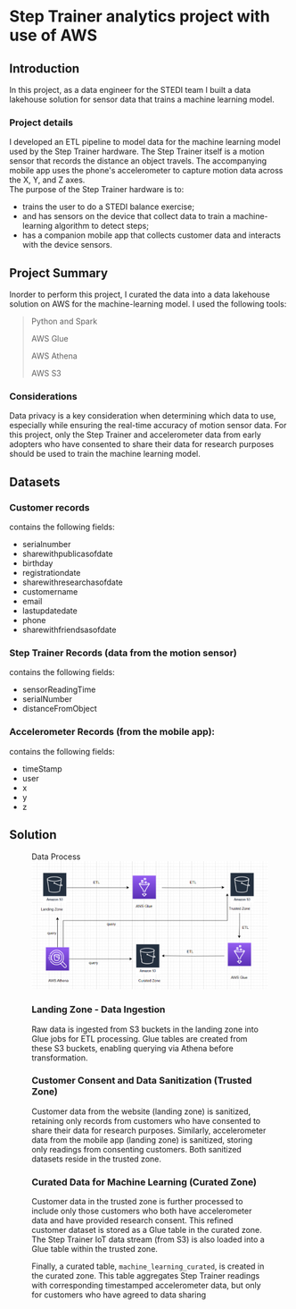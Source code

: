 # Step Trainer analytics project with use of AWS
## Introduction
In this project, as a data engineer for the STEDI team I built a data lakehouse solution for sensor data that trains a machine learning model.
### Project details
I developed an ETL pipeline to model data for the machine learning model used by the Step Trainer hardware.  The Step Trainer itself is a motion sensor that records the distance an object travels.  The accompanying mobile app uses the phone's accelerometer to capture motion data across the X, Y, and Z axes.  
The purpose of the Step Trainer hardware is to: 
<ul>
<li> trains the user to do a STEDI balance exercise;</li>
<li>and has sensors on the device that collect data to train a machine-learning algorithm to detect steps;</li>
<li>has a companion mobile app that collects customer data and interacts with the device sensors.</li>
</ul>

## Project Summary
Inorder to perform this project, I curated the data into a data lakehouse solution on AWS for the machine-learning model. I used the following tools:

> Python and Spark
> 
> AWS Glue
> 
> AWS Athena
> 
> AWS S3

### Considerations
Data privacy is a key consideration when determining which data to use, especially while ensuring the real-time accuracy of motion sensor data.  For this project, only the Step Trainer and accelerometer data from early adopters who have consented to share their data for research purposes should be used to train the machine learning model.

## Datasets
### Customer records
contains the following fields:

- serialnumber
- sharewithpublicasofdate
- birthday
- registrationdate
- sharewithresearchasofdate
- customername
- email
- lastupdatedate
- phone
- sharewithfriendsasofdate

### Step Trainer Records (data from the motion sensor)
contains the following fields:
- sensorReadingTime
- serialNumber
- distanceFromObject

### Accelerometer Records (from the mobile app):
contains the following fields:
- timeStamp
- user
- x
- y
- z

## Solution 
<figure>
    <figcaption> Data Process </figcaption>
    <img src="github.png"
</figure> 

### Landing Zone - Data Ingestion
Raw data is ingested from S3 buckets in the landing zone into Glue jobs for ETL processing.  Glue tables are created from these S3 buckets, enabling querying via Athena before transformation.

### Customer Consent and Data Sanitization (Trusted Zone)
Customer data from the website (landing zone) is sanitized, retaining only records from customers who have consented to share their data for research purposes.  Similarly, accelerometer data from the mobile app (landing zone) is sanitized, storing only readings from consenting customers.  Both sanitized datasets reside in the trusted zone.

### Curated Data for Machine Learning (Curated Zone)
Customer data in the trusted zone is further processed to include only those customers who both have accelerometer data and have provided research consent. This refined customer dataset is stored as a Glue table in the curated zone.  The Step Trainer IoT data stream (from S3) is also loaded into a Glue table within the trusted zone.

Finally, a curated table, `machine_learning_curated`, is created in the curated zone. This table aggregates Step Trainer readings with corresponding timestamped accelerometer data, but only for customers who have agreed to data sharing
